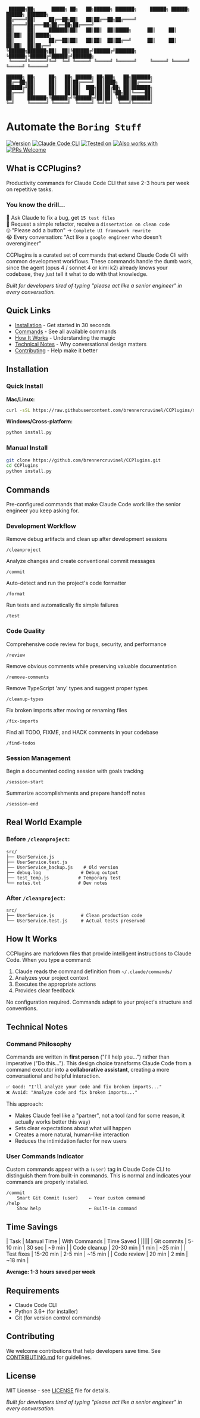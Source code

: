 ```
 ██████╗██╗      █████╗ ██╗   ██╗██████╗ ███████╗     ██████╗ ██████╗ ██████╗ ███████╗
██╔════╝██║     ██╔══██╗██║   ██║██╔══██╗██╔════╝    ██╔════╝██╔═══██╗██╔══██╗██╔════╝
██║     ██║     ███████║██║   ██║██║  ██║█████╗      ██║     ██║   ██║██║  ██║█████╗  
██║     ██║     ██╔══██║██║   ██║██║  ██║██╔══╝      ██║     ██║   ██║██║  ██║██╔══╝  
╚██████╗███████╗██║  ██║╚██████╔╝██████╔╝███████╗    ╚██████╗╚██████╔╝██████╔╝███████╗
 ╚═════╝╚══════╝╚═╝  ╚═╝ ╚═════╝ ╚═════╝ ╚══════╝     ╚═════╝ ╚═════╝ ╚═════╝ ╚══════╝
                                                                                         
██████╗ ██╗     ██╗   ██╗ ██████╗ ██╗███╗   ██╗███████╗                               
██╔══██╗██║     ██║   ██║██╔════╝ ██║████╗  ██║██╔════╝                               
██████╔╝██║     ██║   ██║██║  ███╗██║██╔██╗ ██║███████╗                               
██╔═══╝ ██║     ██║   ██║██║   ██║██║██║╚██╗██║╚════██║                               
██║     ███████╗╚██████╔╝╚██████╔╝██║██║ ╚████║███████║                               
╚═╝     ╚══════╝ ╚═════╝  ╚═════╝ ╚═╝╚═╝  ╚═══╝╚══════╝                               
```

# Automate the `Boring Stuff`
[![Version](https://img.shields.io/badge/version-1.6.0-blue.svg)](https://github.com/brennercruvinel/CCPlugins)
[![Claude Code CLI](https://img.shields.io/badge/for-Claude%20Code%20CLI-purple.svg)](https://docs.anthropic.com/en/docs/claude-code)
[![Tested on](https://img.shields.io/badge/tested%20on-Opus%204%20%26%20Sonnet%204-orange.svg)](https://claude.ai)
[![Also works with](https://img.shields.io/badge/also%20works%20with-Kimi%20K2-1783ff.svg)](https://github.com/MoonshotAI/Kimi-K2)
[![PRs Welcome](https://img.shields.io/badge/PRs-welcome-brightgreen.svg)](https://github.com/brennercruvinel/CCPlugins/blob/main/CONTRIBUTING.md)


## What is CCPlugins?

Productivity commands for Claude Code CLI that save 2-3 hours per week on repetitive tasks.

### You know the drill...

🤦 Ask Claude to fix a bug, get `15 test files`<br>
😤 Request a simple refactor, receive a `dissertation on clean code`<br>
🙄 "Please add a button" → `Complete UI framework rewrite`<br>
😭 Every conversation: "Act like a `google engineer` who doesn't overengineer"

CCPlugins is a curated set of commands that extend Claude Code Cli with common development workflows. These commands handle the dumb work, since the agent (opus 4 / sonnet 4 or kimi k2) already knows your codebase, they just tell it what to do with that knowledge.

*Built for developers tired of typing "please act like a senior engineer" in every conversation.*

## Quick Links

- [Installation](#installation) - Get started in 30 seconds
- [Commands](#commands) - See all available commands
- [How It Works](#how-it-works) - Understanding the magic
- [Technical Notes](#technical-notes) - Why conversational design matters
- [Contributing](#contributing) - Help make it better

## Installation

### Quick Install

**Mac/Linux:**
```bash
curl -sSL https://raw.githubusercontent.com/brennercruvinel/CCPlugins/main/install.sh | bash
```

**Windows/Cross-platform:**
```bash
python install.py
```

### Manual Install
```bash
git clone https://github.com/brennercruvinel/CCPlugins.git
cd CCPlugins
python install.py
```

## Commands
Pre-configured commands that make Claude Code work like the senior engineer you keep asking for.

### Development Workflow

Remove debug artifacts and clean up after development sessions
```
/cleanproject
```



Analyze changes and create conventional commit messages
```
/commit
```



Auto-detect and run the project's code formatter
```
/format
```



Run tests and automatically fix simple failures
```
/test
```

### Code Quality

Comprehensive code review for bugs, security, and performance
```
/review
```



Remove obvious comments while preserving valuable documentation
```
/remove-comments
```



Remove TypeScript 'any' types and suggest proper types
```
/cleanup-types
```



Fix broken imports after moving or renaming files
```
/fix-imports
```



Find all TODO, FIXME, and HACK comments in your codebase
```
/find-todos
```

### Session Management

Begin a documented coding session with goals tracking
```
/session-start
```



Summarize accomplishments and prepare handoff notes
```
/session-end
```


## Real World Example

### Before `/cleanproject`:
```
src/
├── UserService.js
├── UserService.test.js
├── UserService_backup.js    # Old version
├── debug.log               # Debug output
├── test_temp.js           # Temporary test
└── notes.txt              # Dev notes
```

### After `/cleanproject`:
```
src/
├── UserService.js          # Clean production code
└── UserService.test.js     # Actual tests preserved
```

## How It Works

CCPlugins are markdown files that provide intelligent instructions to Claude Code. When you type a command:

1. Claude reads the command definition from `~/.claude/commands/`
2. Analyzes your project context
3. Executes the appropriate actions
4. Provides clear feedback

No configuration required. Commands adapt to your project's structure and conventions.

## Technical Notes

### Command Philosophy
Commands are written in **first person** ("I'll help you...") rather than imperative ("Do this..."). This design choice transforms Claude Code from a command executor into a **collaborative assistant**, creating a more conversational and helpful interaction.

```markdown
✅ Good: "I'll analyze your code and fix broken imports..."
❌ Avoid: "Analyze code and fix broken imports..."
```

This approach:
- Makes Claude feel like a "partner", not a tool (and for some reason, it actually works better this way)
- Sets clear expectations about what will happen
- Creates a more natural, human-like interaction
- Reduces the intimidation factor for new users

### User Commands Indicator
Custom commands appear with a `(user)` tag in Claude Code CLI to distinguish them from built-in commands. This is normal and indicates your commands are properly installed.

```
/commit
    Smart Git Commit (user)    ← Your custom command
/help
    Show help                  ← Built-in command
```

## Time Savings

| Task | Manual Time | With Commands | Time Saved |
|||||
| Git commits | 5-10 min | 30 sec | ~9 min |
| Code cleanup | 20-30 min | 1 min | ~25 min |
| Test fixes | 15-20 min | 2-5 min | ~15 min |
| Code review | 20 min | 2 min | ~18 min |

**Average: 1-3 hours saved per week**

## Requirements

- Claude Code CLI
- Python 3.6+ (for installer)
- Git (for version control commands)

## Contributing

We welcome contributions that help developers save time. See [CONTRIBUTING.md](CONTRIBUTING.md) for guidelines.

## License

MIT License - see [LICENSE](LICENSE) file for details.



*Built for developers tired of typing "please act like a senior engineer" in every conversation.*

